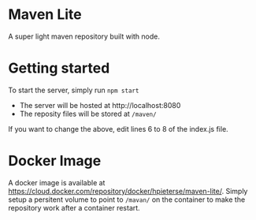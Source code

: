 # Maven Lite
A super light maven repository built with node.

# Getting started
To start the server, simply run 
``
npm start
``

* The server will be hosted at http://localhost:8080
* The reposity files will be stored at ``/maven/``

If you want to change the above, edit lines 6 to 8 of the index.js file.

# Docker Image
A docker image is available at https://cloud.docker.com/repository/docker/hpieterse/maven-lite/. Simply setup a persitent volume to point to ``/mavan/`` on the container to make the repository work after a container restart.
